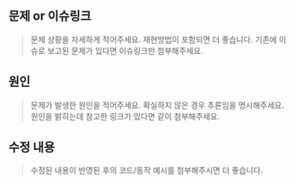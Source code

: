 ## 문제 or 이슈링크

> 문제 상황을 자세하게 적어주세요. 재현방법이 포함되면 더 좋습니다. 기존에 이슈로 보고된 문제가 있다면 이슈링크만 첨부해주세요.

## 원인

> 문제가 발생한 원인을 적어주세요. 확실하지 않은 경우 추론임을 명시해주세요. 원인을 밝히는데 참고한 링크가 있다면 같이 첨부해주세요.

## 수정 내용

> 수정된 내용이 반영된 후의 코드/동작 예시를 첨부해주시면 더 좋습니다.
